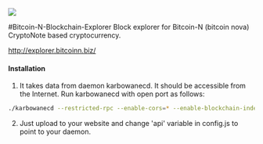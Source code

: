 <img src="http://pool.bitcoinn.biz/bitcoin-nova.png">

#Bitcoin-N-Blockchain-Explorer
Block explorer for Bitcoin-N (bitcoin nova) CryptoNote based cryptocurrency.

http://explorer.bitcoinn.biz/

#### Installation

1) It takes data from daemon karbowanecd. It should be accessible from the Internet. Run karbowanecd with open port as follows:
```bash
./karbowanecd --restricted-rpc --enable-cors=* --enable-blockchain-indexes --rpc-bind-ip=0.0.0.0 --rpc-bind-port=32348
```
2) Just upload to your website and change 'api' variable in config.js to point to your daemon.
